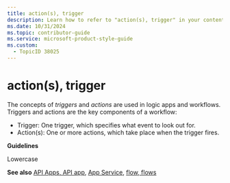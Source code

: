 ```yaml
---
title: action(s), trigger
description: Learn how to refer to "action(s), trigger" in your content.
ms.date: 10/31/2024
ms.topic: contributor-guide
ms.service: microsoft-product-style-guide
ms.custom:
  - TopicID 38025
---
```



# action(s), trigger

The concepts of *triggers* and *actions* are used in logic apps and workflows. Triggers and actions are the key components of a workflow:

- Trigger: One trigger, which specifies what event to look out for.
- Action(s): One or more actions, which take place when the trigger fires.

**Guidelines**

Lowercase

**See also** [API Apps, API app](~\a_z_names_terms\a\api-apps-api-app.md), [App Service,](~\a_z_names_terms\a\app-service.md) [flow, flows](~\a_z_names_terms\f\flow-flows.md)

